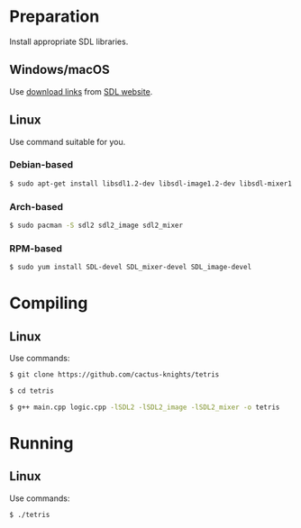 #  Preparation
Install appropriate SDL libraries.

## Windows/macOS
Use [download links](https://www.libsdl.org/download-2.0.php) from [SDL website](https://www.libsdl.org).

## Linux
Use command suitable for you.

### Debian-based
```bash
$ sudo apt-get install libsdl1.2-dev libsdl-image1.2-dev libsdl-mixer1.2-dev
```
### Arch-based
```bash
$ sudo pacman -S sdl2 sdl2_image sdl2_mixer
```

### RPM-based
```bash
$ sudo yum install SDL-devel SDL_mixer-devel SDL_image-devel
```

# Compiling

## Linux
Use commands:
```bash
$ git clone https://github.com/cactus-knights/tetris

$ cd tetris

$ g++ main.cpp logic.cpp -lSDL2 -lSDL2_image -lSDL2_mixer -o tetris
```

# Running

## Linux
Use commands:
```bash
$ ./tetris
```
